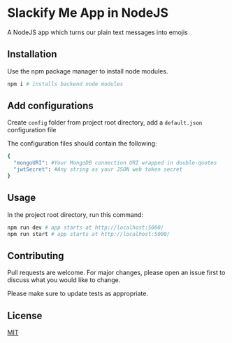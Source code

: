 # Slackify Me App in NodeJS

A NodeJS app which turns our plain text messages into emojis

## Installation

Use the npm package manager to install node modules.

```bash
npm i # installs backend node modules
```

## Add configurations

Create `config` folder from project root directory, add a `default.json` configuration file

The configuration files should contain the following:

```bash
{
  "mongoURI": #Your MongoDB connection URI wrapped in double-quotes
  "jwtSecret": #Any string as your JSON web token secret
}
```

## Usage

In the project root directory, run this command:

```bash
npm run dev # app starts at http://localhost:5000/
npm run start # app starts at http://localhost:5000/
```

## Contributing

Pull requests are welcome. For major changes, please open an issue first to discuss what you would like to change.

Please make sure to update tests as appropriate.

## License

[MIT](https://choosealicense.com/licenses/mit/)
